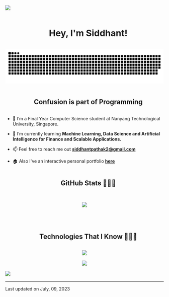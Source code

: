 <!---
siddhantpathakk/siddhantpathakk is a ✨ special ✨ repository because its `README.md` (this file) appears on your GitHub profile
You can click the Preview link to take a look at your changes.
--->

<!--horizontal divider(gradiant)-->
<img src="https://user-images.githubusercontent.com/73097560/115834477-dbab4500-a447-11eb-908a-139a6edaec5c.gif">
<!--h1 without bottom border-->
<div id="user-content-toc">
  <ul align="center">
    <summary><h1 style="display: inline-block">Hey, I'm Siddhant!</h1></summary>
  </ul>
</div>


<!--- snake -->
<div align="center">
  <img  src="https://github.com/1999AZZAR/1999AZZAR/blob/main/resources/img/grid-snake.svg"
       alt="snake" /></a>
</div>


<!--h2 without bottom border-->
<div id="user-content-toc">
  <ul align="center">
    <summary><h2 style="display: inline-block">Confusion is part of Programming</h2></summary>
  </ul>
</div>


<!--Intro start-->
- 🔭 I’m a Final Year Computer Science student at Nanyang Technological University, Singapore.

- 🌱 I’m currently learning **Machine Learning, Data Science and Artificial Intelligence for Finance and Scalable Applications.**

- 📫 Feel free to reach me out **siddhantpathak2@gmail.com**

- 🏠 Also I've an interactive personal portfolio **[here](https://siddhantpathakk.github.io)**
<!--Intro end-->
<div id="user-content-toc">
  <ul align="center">
    <summary><h2 style="display: inline-block">GitHub Stats 👨🏻‍💻</h2></summary>
  </ul>
</div>
<br>
<div align="center">
<a href="https://github.com/0xabdulkhalid/">
  <img src="https://github-readme-stats.vercel.app/api?username=siddhantpathakk&include_all_commits=true&count_private=true&show_icons=true&text_color=D3D3D3&bg_color=0,000000,130F40" width="500"/>
</a>
</div>

<br>
<br>


<!--h1 without bottom border-->
<div id="user-content-toc">
  <ul align="center">
    <summary><h2 style="display: inline-block">Technologies That I Know 👨🏻‍💻</h2></summary>
  </ul>
</div>
<!--tech stack icons-->
<p align="center">
  <a href="https://skillicons.dev">
    <img src="https://skillicons.dev/icons?i=python,r,tensorflow,pytorch,django,flask,raspberrypi,java,kotlin,ruby,c,cpp,mysql,dart,flutter,firebase,figma,github,docker,linux,aws,gcp,html,css,vscode,eclipse,idea,photoshop,illustrator,premiere,xd&perline=10" />
  </a>
</p>


<!--profile visit count-->
<div align="center">
  
[![](https://visitcount.itsvg.in/api?id=siddhantpathakk&icon=3&color=6)](https://visitcount.itsvg.in)
  
</div>

<!--horizontal divider(gradiant)-->
<img src="https://user-images.githubusercontent.com/73097560/115834477-dbab4500-a447-11eb-908a-139a6edaec5c.gif">

----------------------------------------------------------------------
Last updated on July, 09, 2023

